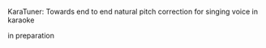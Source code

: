 KaraTuner: Towards end to end natural pitch correction for singing voice in karaoke

in preparation
